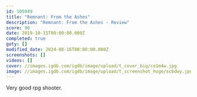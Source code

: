 ```yaml
---
id: 105049
title: "Remnant: From the Ashes"
description: "Remnant: From the Ashes - Review"
score: 90
date: 2019-10-15T00:00:00.000Z
completed: true
goty: []
modified_date: 2024-08-16T00:00:00.000Z
screenshots: []
videos: []
cover: //images.igdb.com/igdb/image/upload/t_cover_big/co1m4w.jpg
image: //images.igdb.com/igdb/image/upload/t_screenshot_huge/sc6dwy.jpg
---
```

Very good rpg shooter.